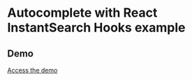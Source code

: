 # Autocomplete with React InstantSearch Hooks example

## Demo

[Access the demo](https://codesandbox.io/s/github/algolia/autocomplete/tree/next/examples/react-instantsearch-hooks)